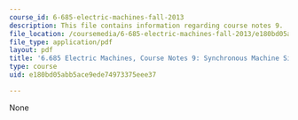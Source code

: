```yaml
---
course_id: 6-685-electric-machines-fall-2013
description: This file contains information regarding course notes 9.
file_location: /coursemedia/6-685-electric-machines-fall-2013/e180bd05abb5ace9ede74973375eee37_MIT6_685F13_chapter9.pdf
file_type: application/pdf
layout: pdf
title: '6.685 Electric Machines, Course Notes 9: Synchronous Machine Simulation Models'
type: course
uid: e180bd05abb5ace9ede74973375eee37

---
```

None
